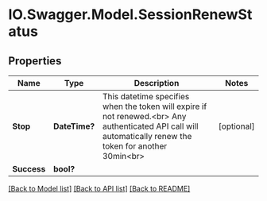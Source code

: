 # IO.Swagger.Model.SessionRenewStatus
## Properties

Name | Type | Description | Notes
------------ | ------------- | ------------- | -------------
**Stop** | **DateTime?** |  This datetime specifies when the token will expire if not renewed.&lt;br&gt; Any authenticated API call will automatically renew the token for another 30min&lt;br&gt;      | [optional] 
**Success** | **bool?** |  | 

[[Back to Model list]](../README.md#documentation-for-models) [[Back to API list]](../README.md#documentation-for-api-endpoints) [[Back to README]](../README.md)

